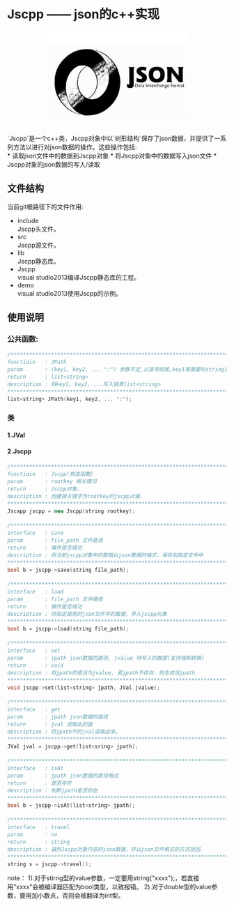 # Jscpp —— json的c++实现
<p align="center">
	<img src="https://github.com/lsj9383/jscpp/blob/master/icon/json.jpg?raw=true" alt="JSON"/>
</p>
`Jscpp`是一个c++类，Jscpp对象中以`树形结构`保存了json数据，并提供了一系列方法以进行对json数据的操作。这些操作包括:<br>
* 读取json文件中的数据到Jscpp对象
* 将Jscpp对象中的数据写入json文件
* Jscpp对象的json数据的写入/读取

## 文件结构
当前git根路径下的文件作用:<br>
* include<br>
Jscpp头文件。
* src<br>
Jscpp源文件。
* lib<br>
Jscpp静态库。
* Jscpp<br>
visual studio2013编译Jscpp静态库的工程。
* demo<br>
visual studio2013使用Jscpp的示例。<br>

## 使用说明
### 公共函数:
```cpp
/***************************************************************************************
functioin 	: JPath
param		: (key1, key2, ... ":") 参数不定,以冒号结尾,key1等需要时string类型
return 		: list<string>
description	: 将key1, key2, ...写入链表list<string>
*****************************************************************************************/
list<string> JPath(key1, key2, ... ":");
```

### 类
#### 1.JVal
#### 2.Jscpp
```cpp
/***************************************************************************************
functioin 	: Jscpp(构造函数)
param		: rootkey 根关键词
return 		: Jscpp对象.
description	: 创建根关键字为rootkey的jscpp对象.
*****************************************************************************************/
Jscapp jscpp = new Jscpp(string rootkey);

/***************************************************************************************
interface 	: save
param		: file_path 文件路径
return 		: 操作是否成功
description	: 将当前jscpp对象中的数据以json数据的格式，保存到指定文件中
*****************************************************************************************/
bool b = jscpp->save(string file_path);

/***************************************************************************************
interface 	: load
param		: file_path 文件路径
return 		: 操作是否成功
description	: 将指定路径的json文件中的数据，导入jscpp对象
*****************************************************************************************/
bool b = jscpp->load(string file_path);

/***************************************************************************************
interface 	: set
param		: jpath json数据的路径, jvalue 待写入的数据(支持强制转换)
return 		: void
description	: 将jpath的值设为jvalue, 若jpath不存在，则生成该jpath
*****************************************************************************************/
void jscpp->set(list<string> jpath, JVal jvalue);

/***************************************************************************************
interface 	: get
param		: jpath json数据的路径
return 		: jval 读取出的值
description	: 将jpath中的jval读取出来。
*****************************************************************************************/
JVal jval = jscpp->get(list<sring> jpath);

/***************************************************************************************
interface 	: isAt
param		: jpath json数据的路径格式
return 		: 是否存在
description	: 判断jpath是否存在
*****************************************************************************************/
bool b = jscpp->isAt(list<string> jpath);

/***************************************************************************************
interface 	: travel
param		: no
return 		: string 
description	: 遍历Jscpp对象内部的json数据，并以json文件格式的方式放回.
*****************************************************************************************/
string s = jscpp->travel();
```

		
note：
	1).对于stirng型的value参数，一定要用string("xxxx");，若直接用"xxxx"会被编译器匹配为bool类型，以致报错。
	2).对于double型的value参数，要用加小数点，否则会被翻译为int型。
	